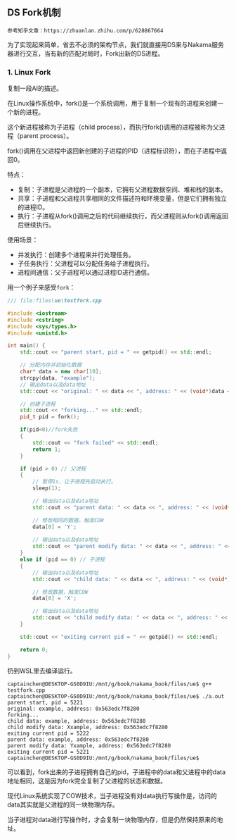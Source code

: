 ## DS Fork机制

    参考知乎文章：https://zhuanlan.zhihu.com/p/628867664

为了实现起来简单，省去不必须的架构节点，我们就直接用DS来与Nakama服务器进行交互，当有新的匹配对局时，Fork出新的DS进程。

### 1. Linux Fork

复制一段AI的描述。

在Linux操作系统中，fork()是一个系统调用，用于复制一个现有的进程来创建一个新的进程。

这个新进程被称为子进程（child process），而执行fork()调用的进程被称为父进程（parent process）。

fork()调用在父进程中返回新创建的子进程的PID（进程标识符），而在子进程中返回0。

特点：
- 复制：子进程是父进程的一个副本，它拥有父进程数据空间、堆和栈的副本。
- 共享：子进程和父进程共享相同的文件描述符和环境变量，但是它们拥有独立的进程ID。
- 执行：子进程从fork()调用之后的代码继续执行，而父进程则从fork()调用返回后继续执行。

使用场景：
- 并发执行：创建多个进程来并行处理任务。
- 子任务执行：父进程可以分配任务给子进程执行。
- 进程间通信：父子进程可以通过进程ID进行通信。

用一个例子来感受`fork`：

```c++
/// file:files\ue\testfork.cpp

#include <iostream>
#include <cstring>
#include <sys/types.h>
#include <unistd.h>

int main() {
    std::cout << "parent start, pid = " << getpid() << std::endl;

    // 分配内存并初始化数据
    char* data = new char[10];
    strcpy(data, "example");
    // 输出data以及data地址
    std::cout << "original: " << data << ", address: " << (void*)data << std::endl;

    // 创建子进程
    std::cout << "forking..." << std::endl;
    pid_t pid = fork();

    if(pid<0)//fork失败
    {
        std::cout << "fork failed" << std::endl;
        return 1;
    }

    if (pid > 0) // 父进程
    {
        // 暂停1s，让子进程先启动执行。
        sleep(1);

        // 输出data以及data地址
        std::cout << "parent data: " << data << ", address: " << (void*)data << std::endl;

        // 修改相同的数据，触发COW
        data[0] = 'Y';
        
        // 输出data以及data地址
        std::cout << "parent modify data: " << data << ", address: " << (void*)data << std::endl;
    }
    else if (pid == 0) // 子进程
    {
        // 输出data以及data地址
        std::cout << "child data: " << data << ", address: " << (void*)data << std::endl;

        // 修改数据，触发COW
        data[0] = 'X';

        // 输出data以及data地址
        std::cout << "child modify data: " << data << ", address: " << (void*)data << std::endl;
    } 

    std::cout << "exiting current pid = " << getpid() << std::endl;

    return 0;
}
```

扔到WSL里去编译运行。

```log
captainchen@DESKTOP-GS0D9IU:/mnt/g/book/nakama_book/files/ue$ g++ testfork.cpp
captainchen@DESKTOP-GS0D9IU:/mnt/g/book/nakama_book/files/ue$ ./a.out
parent start, pid = 5221
original: example, address: 0x563edc7f8280
forking...
child data: example, address: 0x563edc7f8280
child modify data: Xxample, address: 0x563edc7f8280
exiting current pid = 5222
parent data: example, address: 0x563edc7f8280
parent modify data: Yxample, address: 0x563edc7f8280
exiting current pid = 5221
captainchen@DESKTOP-GS0D9IU:/mnt/g/book/nakama_book/files/ue$
```

可以看到，fork出来的子进程拥有自己的pid，子进程中的data和父进程中的data地址相同，这是因为fork完全复制了父进程的状态和数据。

现代Linux系统实现了COW技术，当子进程没有对data执行写操作是，访问的data其实就是父进程的同一块物理内存。

当子进程对data进行写操作时，才会复制一块物理内存，但是仍然保持原来的地址。